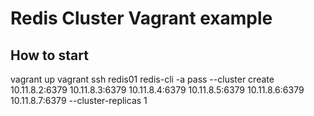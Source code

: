 # Redis Cluster Vagrant example

## How to start

vagrant up
vagrant ssh redis01
redis-cli -a pass --cluster create 10.11.8.2:6379 10.11.8.3:6379 10.11.8.4:6379 10.11.8.5:6379 10.11.8.6:6379 10.11.8.7:6379 --cluster-replicas 1
